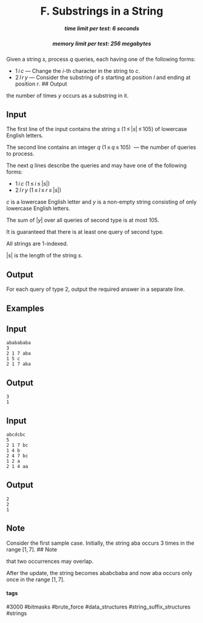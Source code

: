 <h1 style='text-align: center;'> F. Substrings in a String</h1>

<h5 style='text-align: center;'>time limit per test: 6 seconds</h5>
<h5 style='text-align: center;'>memory limit per test: 256 megabytes</h5>

Given a string *s*, process *q* queries, each having one of the following forms:

* 1 *i* *c* — Change the *i*-th character in the string to *c*.
* 2 *l* *r* *y* — Consider the substring of *s* starting at position *l* and ending at position *r*. ## Output

 the number of times *y* occurs as a substring in it.
## Input

The first line of the input contains the string *s* (1 ≤ |*s*| ≤ 105) of lowercase English letters.

The second line contains an integer *q* (1 ≤ *q* ≤ 105)  — the number of queries to process.

The next *q* lines describe the queries and may have one of the following forms:

* 1 *i* *c* (1 ≤ *i* ≤ |*s*|)
* 2 *l* *r* *y* (1 ≤ *l* ≤ *r* ≤ |*s*|)

*c* is a lowercase English letter and *y* is a non-empty string consisting of only lowercase English letters.

The sum of |*y*| over all queries of second type is at most 105.

It is guaranteed that there is at least one query of second type.

All strings are 1-indexed.

|*s*| is the length of the string *s*.

## Output

For each query of type 2, output the required answer in a separate line.

## Examples

## Input


```
ababababa  
3  
2 1 7 aba  
1 5 c  
2 1 7 aba  

```
## Output


```
3  
1  

```
## Input


```
abcdcbc  
5  
2 1 7 bc  
1 4 b  
2 4 7 bc  
1 2 a  
2 1 4 aa  

```
## Output


```
2  
2  
1  

```
## Note

Consider the first sample case. Initially, the string aba occurs 3 times in the range [1, 7]. ## Note

 that two occurrences may overlap. 

After the update, the string becomes ababcbaba and now aba occurs only once in the range [1, 7].



#### tags 

#3000 #bitmasks #brute_force #data_structures #string_suffix_structures #strings 